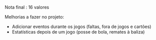 Nota final : 16 valores

Melhorias a fazer no projeto:
- Adicionar eventos durante os jogos (faltas, fora de jogos e cartões)
- Estatísticas depois de um jogo (posse de bola, remates à baliza)
  
